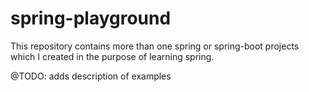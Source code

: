 # spring-playground
This repository contains more than one spring or spring-boot projects which I created in the purpose of learning spring.

@TODO: adds description of examples
